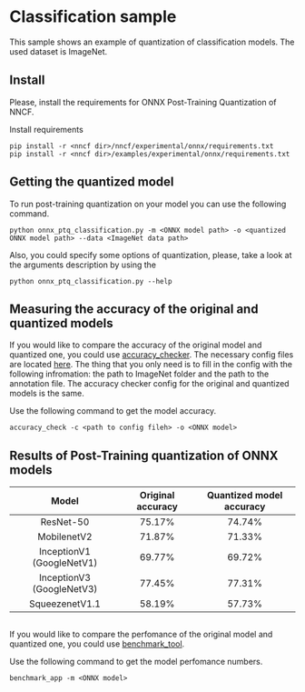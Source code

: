 # Classification sample

This sample shows an example of quantization of classification models. The used dataset is ImageNet.

## Install

Please, install the requirements for ONNX Post-Training Quantization of NNCF.

Install requirements

```
pip install -r <nncf dir>/nncf/experimental/onnx/requirements.txt
pip install -r <nncf dir>/examples/experimental/onnx/requirements.txt
```

## Getting the quantized model

To run post-training quantization on your model you can use the following command.

```
python onnx_ptq_classification.py -m <ONNX model path> -o <quantized ONNX model path> --data <ImageNet data path>
```

Also, you could specify some options of quantization, please, take a look at the arguments description by using the

```
python onnx_ptq_classification.py --help
```

## Measuring the accuracy of the original and quantized models

If you would like to compare the accuracy of the original model and quantized one, you could
use [accuracy_checker](https://github.com/openvinotoolkit/open_model_zoo/tree/master/tools/accuracy_checker). The
necessary config files are located [here](examples/experimental/onnx/ac_configs/). The thing that you only need is to
fill in the config with the following infromation: the path to ImageNet folder and the path to the annotation file. The
accuracy checker config for the original and quantized models is the same.

Use the following command to get the model accuracy.

```
accuracy_check -c <path to config fileh> -o <ONNX model>
```

## Results of Post-Training quantization of ONNX models

|           Model           | Original accuracy | Quantized model accuracy |
|:-------------------------:|:-----------------:|:------------------------:|
|         ResNet-50         |      75.17%       |          74.74%          |
|        MobilenetV2        |      71.87%       |          71.33%          |
| InceptionV1 (GoogleNetV1) |      69.77%       |          69.72%          |
| InceptionV3 (GoogleNetV3) |      77.45%       |          77.31%          |
|      SqueezenetV1.1       |      58.19%       |          57.73%          |

##   

If you would like to compare the perfomance of the original model and quantized one, you could
use [benchmark_tool](https://github.com/openvinotoolkit/openvino/tree/master/tools/benchmark_tool).

Use the following command to get the model perfomance numbers.

```
benchmark_app -m <ONNX model>
```